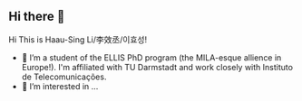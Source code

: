 ## Hi there 👋

Hi This is Haau-Sing Li/李效丞/이효성!

- 📄 I’m a student of the ELLIS PhD program (the MILA-esque allience in Europe!).  I'm affiliated with TU Darmstadt and work closely with Instituto de Telecomunicações.
- 🔭 I’m interested in ...
